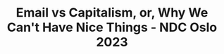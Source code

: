 ---
url: 'https://www.youtube.com/watch?v=mrGfahzt-4Q'
title: 'Email vs Capitalism, or, Why We Can''t Have Nice Things - NDC Oslo 2023'
dateRead: '2024-01-27'
authors:
  - Dylan Beattie
media: video
notes: >-
  A brilliant talk about email, how it works and how much we rely on an unreliable system.
topics:
  - email
  - tech
purposes:
  - work
---